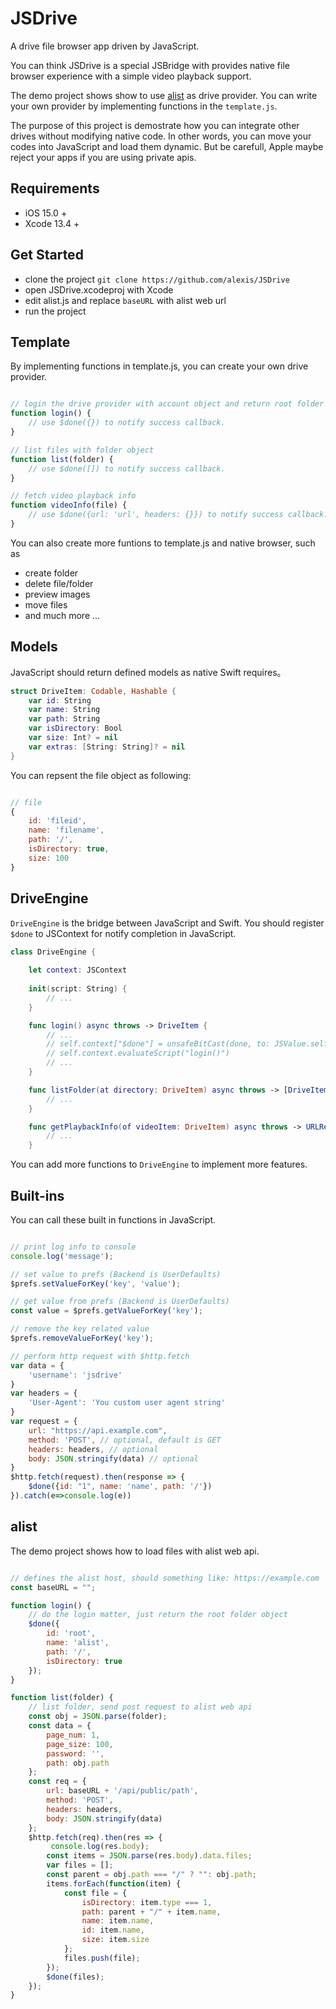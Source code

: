 # JSDrive

A drive file browser app driven by JavaScript.

You can think JSDrive is a special JSBridge with provides native file browser experience with a simple video playback support.

The demo project shows show to use [alist](https://github.com/alist-org/alist) as drive provider. You can write your own provider by implementing functions in the `template.js`.

The purpose of this project is demostrate how you can integrate other drives without modifying native code. In other words, you can move your codes into JavaScript and load them dynamic. But be carefull, Apple maybe reject your apps if you are using private apis.

## Requirements

- iOS 15.0 +
- Xcode 13.4 +


## Get Started

- clone the project `git clone https://github.com/alexis/JSDrive`
- open JSDrive.xcodeproj with Xcode
- edit alist.js and replace `baseURL` with alist web url
- run the project


## Template

By implementing functions in template.js, you can create your own drive provider.

```javascript

// login the drive provider with account object and return root folder
function login() {
    // use $done({}) to notify success callback.
}

// list files with folder object
function list(folder) {
    // use $done([]) to notify success callback.
}

// fetch video playback info
function videoInfo(file) {
    // use $done({url: 'url', headers: {}}) to notify success callback.
}

```

You can also create more funtions to template.js and native browser, such as

- create folder
- delete file/folder
- preview images
- move files
- and much more ...

## Models

JavaScript should return defined models as native Swift requires。

```swift
struct DriveItem: Codable, Hashable {
    var id: String
    var name: String
    var path: String
    var isDirectory: Bool
    var size: Int? = nil
    var extras: [String: String]? = nil
}
```

You can repsent the file object as following:

```javascript

// file
{
    id: 'fileid',
    name: 'filename',
    path: '/',
    isDirectory: true,
    size: 100
}

```

## DriveEngine

`DriveEngine` is the bridge between JavaScript and Swift. You should register `$done` to JSContext for notify completion in JavaScript. 

```swift
class DriveEngine {
    
    let context: JSContext
    
    init(script: String) {
        // ...
    }

    func login() async throws -> DriveItem {
        // ...
        // self.context["$done"] = unsafeBitCast(done, to: JSValue.self)
        // self.context.evaluateScript("login()")
        // ...
    }

    func listFolder(at directory: DriveItem) async throws -> [DriveItem] {
        // ...
    }

    func getPlaybackInfo(of videoItem: DriveItem) async throws -> URLRequest {
        // ...
    }
```

You can add more functions to `DriveEngine` to implement more features.

## Built-ins

You can call these built in functions in JavaScript.

```javascript

// print log info to console
console.log('message');

// set value to prefs (Backend is UserDefaults)
$prefs.setValueForKey('key', 'value');

// get value from prefs (Backend is UserDefaults)
const value = $prefs.getValueForKey('key');

// remove the key related value
$prefs.removeValueForKey('key');

// perform http request with $http.fetch
var data = {
    'username': 'jsdrive'
}
var headers = {
    'User-Agent': 'You custom user agent string'
}
var request = {
    url: "https://api.example.com",
    method: 'POST', // optional, default is GET
    headers: headers, // optional
    body: JSON.stringify(data) // optional
}
$http.fetch(request).then(response => {
    $done({id: "1", name: 'name', path: '/'})
}).catch(e=>console.log(e))

```

## alist

The demo project shows how to load files with alist web api.

```javascript

// defines the alist host, should something like: https://example.com
const baseURL = "";

function login() {
    // do the login matter, just return the root folder object
    $done({
        id: 'root',
        name: 'alist',
        path: '/',
        isDirectory: true
    });
}

function list(folder) {
    // list folder, send post request to alist web api
    const obj = JSON.parse(folder);
    const data = {
        page_num: 1,
        page_size: 100,
        password: '',
        path: obj.path
    };
    const req = {
        url: baseURL + '/api/public/path',
        method: 'POST',
        headers: headers,
        body: JSON.stringify(data)
    };
    $http.fetch(req).then(res => {
         console.log(res.body);
        const items = JSON.parse(res.body).data.files;
        var files = [];
        const parent = obj.path === "/" ? "": obj.path;
        items.forEach(function(item) {
            const file = {
                isDirectory: item.type === 1,
                path: parent + "/" + item.name,
                name: item.name,
                id: item.name,
                size: item.size
            };
            files.push(file);
        });
        $done(files);
    });
}

```